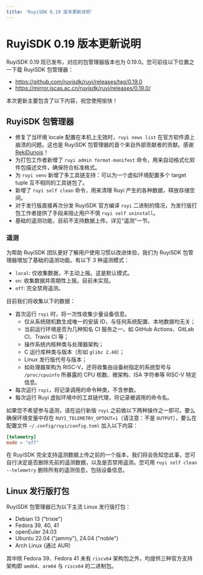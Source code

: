 ```yaml
---
title: 'RuyiSDK 0.19 版本更新说明'
---
```


# RuyiSDK 0.19 版本更新说明

RuyiSDK 0.19 现已发布，对应的包管理器版本也为 0.19.0。您可前往以下位置之一下载 RuyiSDK 包管理器：

* https://github.com/ruyisdk/ruyi/releases/tag/0.19.0
* https://mirror.iscas.ac.cn/ruyisdk/ruyi/releases/0.19.0/

本次更新主要包含了以下内容，祝您使用愉快！

## RuyiSDK 包管理器

* 修复了当环境 locale 配置在本机上无效时，`ruyi news list` 在官方软件源上崩溃的问题。这也是 RuyiSDK 包管理器的首个来自外部贡献者的贡献。感谢 [RekiDunois](https://github.com/RekiDunois)！
* 为打包工作者新增了 `ruyi admin format-manifest` 命令，用来自动格式化软件包描述文件，确保符合标准格式。
* 为 `ruyi venv` 新增了多工具链支持：可以为一个虚拟环境配置多个 target tuple 互不相同的工具链包了。
* 新增了 `ruyi self clean` 命令，用来清理 Ruyi 产生的各种数据，释放存储空间。
* 对于发行版直接再次分发 RuyiSDK 官方编译 `ruyi` 二进制的情况，为发行版打包工作者提供了手段来阻止用户不慎 `ruyi self uninstall`。
* 基础的遥测功能，目前不支持数据上传。详见"遥测"一节。

### 遥测

为帮助 RuyiSDK 团队更好了解用户使用习惯以改进体验，我们为 RuyiSDK 包管理器增加了基础的遥测功能。有以下 3 种遥测模式：

* `local`: 仅收集数据，不主动上报。这是默认模式。
* `on`: 收集数据并周期性上报。目前未实现。
* `off`: 完全禁用遥测。

目前我们将收集以下的数据：

* 首次运行 `ruyi` 时，将一次性收集少量设备信息。
    * 仅从系统随机数生成唯一的安装 ID，与任何系统配置、本地数据均无关；
    * 当前运行环境是否为几种知名 CI 服务之一，如 GitHub Actions、GitLab CI、Travis CI 等；
    * 操作系统内核种类与处理器架构；
    * C 运行库种类与版本（形如 `glibc 2.40`）；
    * Linux 发行版代号与版本；
    * 如处理器架构为 RISC-V，还将收集由设备树指定的系统型号与 `/proc/cpuinfo` 所暴露的 CPU 核数、微架构、ISA 字符串等 RISC-V 特定信息。
* 每次运行 `ruyi`，将记录调用的命令种类，不含参数。
* 每次运行 Ruyi 虚拟环境中的工具链代理，将记录被调用的命令名。

如果您不希望参与遥测，请在运行新版 `ruyi` 之前做以下两种操作之一即可。要么确保环境变量中存在 `RUYI_TELEMETRY_OPTOUT=1`（请注意：不是 `OUTPUT`），要么在配置文件 `~/.config/ruyi/config.toml` 加入以下内容：

```toml
[telemetry]
mode = "off"
```

在 RuyiSDK 完全支持遥测数据上传之前的一个版本，我们将会告知您此事，您可自行决定是否删除先前的遥测数据，以及是否禁用遥测。您可用 `ruyi self clean --telemetry` 删除所有的遥测信息，包括设备信息。

## Linux 发行版打包

RuyiSDK 包管理器已为以下主流 Linux 发行版打包：

* Debian 13 ("trixie")
* Fedora 39, 40, 41
* openEuler 24.03
* Ubuntu 22.04 ("jammy"), 24.04 ("noble")
* Arch Linux (通过 AUR)

其中除 Fedora 39、Fedora 41 未有 `riscv64` 架构包之外，均提供三种官方支持架构即
`amd64`、`arm64` 与 `riscv64` 的二进制包。
